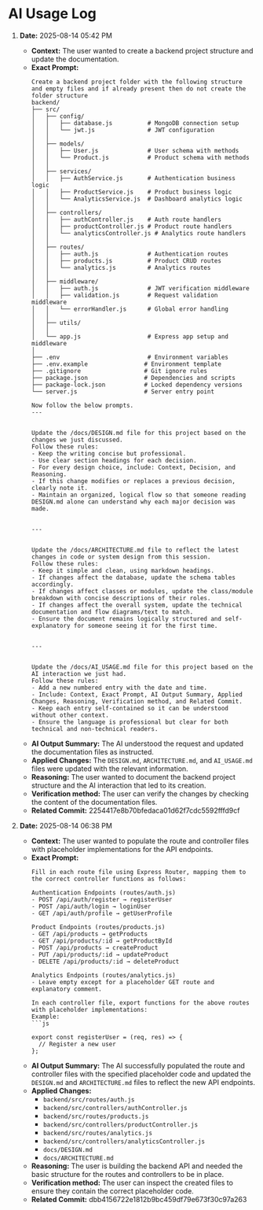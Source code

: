 # AI Usage Log

1.  **Date:** 2025-08-14 05:42 PM
    *   **Context:** The user wanted to create a backend project structure and update the documentation.
    *   **Exact Prompt:** 
        ```
        Create a backend project folder with the following structure and empty files and if already present then do not create the folder structure
        backend/
        ├── src/
        │   ├── config/
        │   │   ├── database.js          # MongoDB connection setup
        │   │   └── jwt.js               # JWT configuration
        │   │
        │   ├── models/
        │   │   ├── User.js              # User schema with methods
        │   │   └── Product.js           # Product schema with methods
        │   │
        │   ├── services/
        │   │   ├── AuthService.js       # Authentication business logic
        │   │   ├── ProductService.js    # Product business logic
        │   │   └── AnalyticsService.js  # Dashboard analytics logic
        │   │
        │   ├── controllers/
        │   │   ├── authController.js    # Auth route handlers
        │   │   ├── productController.js # Product route handlers
        │   │   └── analyticsController.js # Analytics route handlers
        │   │
        │   ├── routes/
        │   │   ├── auth.js              # Authentication routes
        │   │   ├── products.js          # Product CRUD routes
        │   │   └── analytics.js         # Analytics routes
        │   │
        │   ├── middleware/
        │   │   ├── auth.js              # JWT verification middleware
        │   │   ├── validation.js        # Request validation middleware
        │   │   └── errorHandler.js      # Global error handling
        │   │
        │   ├── utils/
        │   │
        │   └── app.js                   # Express app setup and middleware
        │
        ├── .env                         # Environment variables
        ├── .env.example                # Environment template
        ├── .gitignore                  # Git ignore rules
        ├── package.json                # Dependencies and scripts
        ├── package-lock.json           # Locked dependency versions
        └── server.js                   # Server entry point

        Now follow the below prompts.
        ---


        Update the /docs/DESIGN.md file for this project based on the changes we just discussed. 
        Follow these rules:
        - Keep the writing concise but professional.
        - Use clear section headings for each decision.
        - For every design choice, include: Context, Decision, and Reasoning.
        - If this change modifies or replaces a previous decision, clearly note it.
        - Maintain an organized, logical flow so that someone reading DESIGN.md alone can understand why each major decision was made.


        ---


        Update the /docs/ARCHITECTURE.md file to reflect the latest changes in code or system design from this session. 
        Follow these rules:
        - Keep it simple and clean, using markdown headings.
        - If changes affect the database, update the schema tables accordingly.
        - If changes affect classes or modules, update the class/module breakdown with concise descriptions of their roles.
        - If changes affect the overall system, update the technical documentation and flow diagrams/text to match.
        - Ensure the document remains logically structured and self-explanatory for someone seeing it for the first time.


        ---


        Update the /docs/AI_USAGE.md file for this project based on the AI interaction we just had. 
        Follow these rules:
        - Add a new numbered entry with the date and time.
        - Include: Context, Exact Prompt, AI Output Summary, Applied Changes, Reasoning, Verification method, and Related Commit.
        - Keep each entry self-contained so it can be understood without other context.
        - Ensure the language is professional but clear for both technical and non-technical readers.
        ```
    *   **AI Output Summary:** The AI understood the request and updated the documentation files as instructed.
    *   **Applied Changes:** The `DESIGN.md`, `ARCHITECTURE.md`, and `AI_USAGE.md` files were updated with the relevant information.
    *   **Reasoning:** The user wanted to document the backend project structure and the AI interaction that led to its creation.
    *   **Verification method:** The user can verify the changes by checking the content of the documentation files.
    *   **Related Commit:** 2254417e8b70bfedaca01d62f7cdc5592fffd9cf

2.  **Date:** 2025-08-14 06:38 PM
    *   **Context:** The user wanted to populate the route and controller files with placeholder implementations for the API endpoints.
    *   **Exact Prompt:**
        ```
        Fill in each route file using Express Router, mapping them to the correct controller functions as follows:

        Authentication Endpoints (routes/auth.js)
        - POST /api/auth/register → registerUser
        - POST /api/auth/login → loginUser
        - GET /api/auth/profile → getUserProfile

        Product Endpoints (routes/products.js)
        - GET /api/products → getProducts
        - GET /api/products/:id → getProductById
        - POST /api/products → createProduct
        - PUT /api/products/:id → updateProduct
        - DELETE /api/products/:id → deleteProduct

        Analytics Endpoints (routes/analytics.js)
        - Leave empty except for a placeholder GET route and explanatory comment.

        In each controller file, export functions for the above routes with placeholder implementations:
        Example:
        ```js

        export const registerUser = (req, res) => {
          // Register a new user
        };
        ```
    *   **AI Output Summary:** The AI successfully populated the route and controller files with the specified placeholder code and updated the `DESIGN.md` and `ARCHITECTURE.md` files to reflect the new API endpoints.
    *   **Applied Changes:**
        *   `backend/src/routes/auth.js`
        *   `backend/src/controllers/authController.js`
        *   `backend/src/routes/products.js`
        *   `backend/src/controllers/productController.js`
        *   `backend/src/routes/analytics.js`
        *   `backend/src/controllers/analyticsController.js`
        *   `docs/DESIGN.md`
        *   `docs/ARCHITECTURE.md`
    *   **Reasoning:** The user is building the backend API and needed the basic structure for the routes and controllers to be in place.
    *   **Verification method:** The user can inspect the created files to ensure they contain the correct placeholder code.
    *   **Related Commit:** dbb4156722e1812b9bc459df79e673f30c97a263